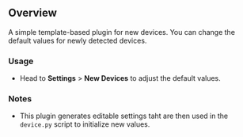 ## Overview

A simple template-based plugin for new devices. You can change the default values for newly detected devices. 

### Usage

- Head to **Settings** > **New Devices** to adjust the default values.

### Notes

- This plugin generates editable settings taht are then used in the `device.py` script to initialize new values.